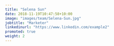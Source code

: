 ```yaml
---
title: "Selena Sun"
date: 2018-11-19T10:47:58+10:00
image: "images/team/Selena-Sun.jpg"
jobtitle: "Marketer"
linkedinurl: "https://www.linkedin.com/example2"
promoted: true
weight: 2
---
```

